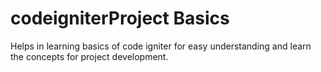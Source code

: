 # codeigniterProject Basics
Helps in learning basics of code igniter for easy understanding and learn the concepts for project development.
